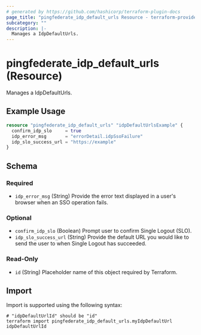 ```yaml
---
# generated by https://github.com/hashicorp/terraform-plugin-docs
page_title: "pingfederate_idp_default_urls Resource - terraform-provider-pingfederate"
subcategory: ""
description: |-
  Manages a IdpDefaultUrls.
---
```


# pingfederate_idp_default_urls (Resource)

Manages a IdpDefaultUrls.

## Example Usage

```terraform
resource "pingfederate_idp_default_urls" "idpDefaultUrlsExample" {
  confirm_idp_slo     = true
  idp_error_msg       = "errorDetail.idpSsoFailure"
  idp_slo_success_url = "https://example"
}
```

<!-- schema generated by tfplugindocs -->
## Schema

### Required

- `idp_error_msg` (String) Provide the error text displayed in a user's browser when an SSO operation fails.

### Optional

- `confirm_idp_slo` (Boolean) Prompt user to confirm Single Logout (SLO).
- `idp_slo_success_url` (String) Provide the default URL you would like to send the user to when Single Logout has succeeded.

### Read-Only

- `id` (String) Placeholder name of this object required by Terraform.

## Import

Import is supported using the following syntax:

```shell
# "idpDefaultUrlId" should be "id"
terraform import pingfederate_idp_default_urls.myIdpDefaultUrl idpDefaultUrlId
```
